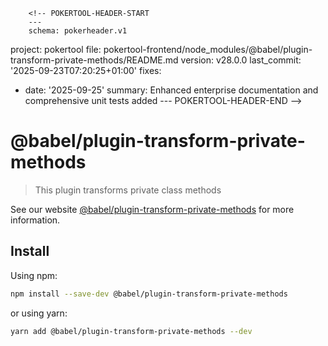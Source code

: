         <!-- POKERTOOL-HEADER-START
        ---
        schema: pokerheader.v1
project: pokertool
file: pokertool-frontend/node_modules/@babel/plugin-transform-private-methods/README.md
version: v28.0.0
last_commit: '2025-09-23T07:20:25+01:00'
fixes:
- date: '2025-09-25'
  summary: Enhanced enterprise documentation and comprehensive unit tests added
        ---
        POKERTOOL-HEADER-END -->
# @babel/plugin-transform-private-methods

> This plugin transforms private class methods

See our website [@babel/plugin-transform-private-methods](https://babeljs.io/docs/babel-plugin-transform-private-methods) for more information.

## Install

Using npm:

```sh
npm install --save-dev @babel/plugin-transform-private-methods
```

or using yarn:

```sh
yarn add @babel/plugin-transform-private-methods --dev
```
